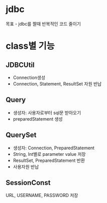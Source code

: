 # jdbc
목표 - jdbc를 짤때 반복적인 코드 줄이기

# class별 기능
## JDBCUtil
- Connection생성
- Connection, Statement, ResultSet 자원 반납

## Query
- 생성자: 사용자로부터 sql문 받아오기
- preparedStatement 생성

## QuerySet
- 생성자: Connection, PreparedStatement
- String, Int별로 parameter value 저장
- ResultSet, PreparedStatement 반환
- 사용자원 반납

## SessionConst
URL, USERNAME, PASSWORD 저장

